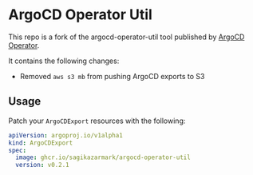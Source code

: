 # ArgoCD Operator Util

This repo is a fork of the argocd-operator-util tool published by [ArgoCD Operator](https://github.com/argoproj-labs/argocd-operator/).

It contains the following changes:

- Removed `aws s3 mb` from pushing ArgoCD exports to S3


## Usage

Patch your `ArgoCDExport` resources with the following:

```yaml
apiVersion: argoproj.io/v1alpha1
kind: ArgoCDExport
spec:
  image: ghcr.io/sagikazarmark/argocd-operator-util
  version: v0.2.1
```
